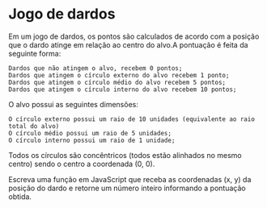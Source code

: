 # Jogo de dardos

Em um jogo de dardos, os pontos são calculados de acordo com a posição que o dardo atinge em relação ao centro do alvo.A pontuação é feita da seguinte forma:

	Dardos que não atingem o alvo, recebem 0 pontos;
    Dardos que atingem o círculo externo do alvo recebem 1 ponto;
    Dardos que atingem o círculo médio do alvo recebem 5 pontos;
	Dardos que atingem o círculo interno do alvo recebem 10 pontos;
    
O alvo possui as seguintes dimensões:

	O círculo externo possui um raio de 10 unidades (equivalente ao raio total do alvo)
	O círculo médio possui um raio de 5 unidades;
	O círculo interno possui um raio de 1 unidade;

Todos os círculos são concêntricos (todos estão alinhados no mesmo centro) sendo o centro a coordenada (0, 0).
 
Escreva uma função em JavaScript que receba as coordenadas (x, y) da posição do dardo e retorne um número inteiro informando a pontuação obtida.
